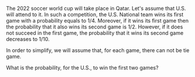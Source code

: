 The 2022 soccer world cup will take place in Qatar. Let's assume that U.S. will attend to it. In such a competition, the U.S. National team wins its first game with a probability equals to $1 / 4$. Moreover, if it wins its first game then the probability that it also wins its second game is $1 / 2$. However, if it does not succeed in the first game, the probability that it wins its second game decreases to $1 / 10$.

In order to simplify, we will assume that, for each game, there can not be tie game.

What is the probability, for the U.S., to win the first two games?